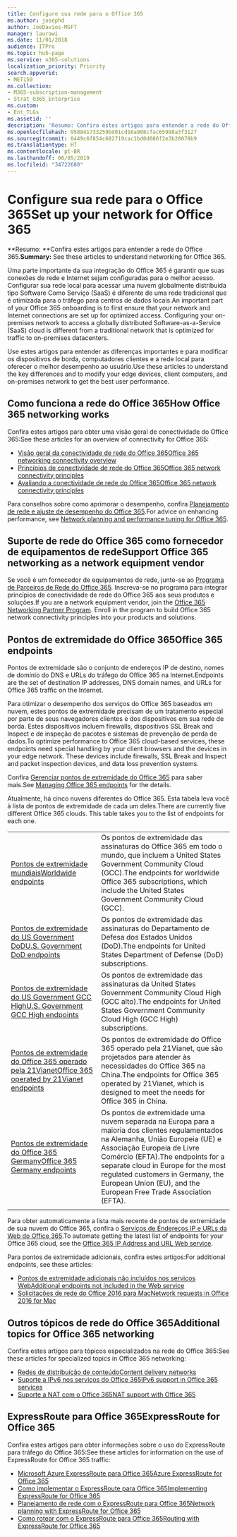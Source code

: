 ```yaml
---
title: Configure sua rede para o Office 365
ms.author: josephd
author: JoeDavies-MSFT
manager: laurawi
ms.date: 11/01/2018
audience: ITPro
ms.topic: hub-page
ms.service: o365-solutions
localization_priority: Priority
search.appverid:
- MET150
ms.collection:
- M365-subscription-management
- Strat_O365_Enterprise
ms.custom:
- Ent_TLGs
ms.assetid: ''
description: 'Resumo: Confira estes artigos para entender a rede do Office 365.'
ms.openlocfilehash: 958841733259bd01cd16a908cfac65998a3f3127
ms.sourcegitcommit: 0449c6f854c682719cac1bd0d086f2e3b20078b9
ms.translationtype: HT
ms.contentlocale: pt-BR
ms.lasthandoff: 06/05/2019
ms.locfileid: "34722680"
---
```

# <a name="set-up-your-network-for-office-365"></a><span data-ttu-id="b6690-103">Configure sua rede para o Office 365</span><span class="sxs-lookup"><span data-stu-id="b6690-103">Set up your network for Office 365</span></span>

<span data-ttu-id="b6690-104">\*\*Resumo: \*\*Confira estes artigos para entender a rede do Office 365.</span><span class="sxs-lookup"><span data-stu-id="b6690-104">**Summary:** See these articles to understand networking for Office 365.</span></span>
  
<span data-ttu-id="b6690-p101">Uma parte importante da sua integração do Office 365 é garantir que suas conexões de rede e Internet sejam configuradas para o melhor acesso. Configurar sua rede local para acessar uma nuvem globalmente distribuída tipo Software Como Serviço (SaaS) é diferente de uma rede tradicional que é otimizada para o tráfego para centros de dados locais.</span><span class="sxs-lookup"><span data-stu-id="b6690-p101">An important part of your Office 365 onboarding is to first ensure that your network and Internet connections are set up for optimized access. Configuring your on-premises network to access a globally distributed Software-as-a-Service (SaaS) cloud is different from a traditional network that is optimized for traffic to on-premises datacenters.</span></span> 

<span data-ttu-id="b6690-107">Use estes artigos para entender as diferenças importantes e para modificar os dispositivos de borda, computadores clientes e a rede local para oferecer o melhor desempenho ao usuário.</span><span class="sxs-lookup"><span data-stu-id="b6690-107">Use these articles to understand the key differences and to modify your  edge devices, client computers, and on-premises network to get the best user performance.</span></span>

## <a name="how-office-365-networking-works"></a><span data-ttu-id="b6690-108">Como funciona a rede do Office 365</span><span class="sxs-lookup"><span data-stu-id="b6690-108">How Office 365 networking works</span></span>

<span data-ttu-id="b6690-109">Confira estes artigos para obter uma visão geral de conectividade do Office 365:</span><span class="sxs-lookup"><span data-stu-id="b6690-109">See these articles for an overview of connectivity for Office 365:</span></span>

- [<span data-ttu-id="b6690-110">Visão geral da conectividade de rede do Office 365</span><span class="sxs-lookup"><span data-stu-id="b6690-110">Office 365 networking connectivity overview</span></span>](office-365-networking-overview.md)
- [<span data-ttu-id="b6690-111">Princípios de conectividade de rede do Office 365</span><span class="sxs-lookup"><span data-stu-id="b6690-111">Office 365 network connectivity principles</span></span>](office-365-network-connectivity-principles.md)
- [<span data-ttu-id="b6690-112">Avaliando a conectividade de rede do Office 365</span><span class="sxs-lookup"><span data-stu-id="b6690-112">Office 365 network connectivity principles</span></span>](assessing-network-connectivity.md)

<span data-ttu-id="b6690-113">Para conselhos sobre como aprimorar o desempenho, confira [Planejamento de rede e ajuste de desempenho do Office 365](network-planning-and-performance.md).</span><span class="sxs-lookup"><span data-stu-id="b6690-113">For advice on enhancing performance, see [Network planning and performance tuning for Office 365](network-planning-and-performance.md).</span></span>

## <a name="support-office-365-networking-as-a-network-equipment-vendor"></a><span data-ttu-id="b6690-114">Suporte de rede do Office 365 como fornecedor de equipamentos de rede</span><span class="sxs-lookup"><span data-stu-id="b6690-114">Support Office 365 networking as a network equipment vendor</span></span>

<span data-ttu-id="b6690-p102">Se você é um fornecedor de equipamentos de rede, junte-se ao [Programa de Parceiros de Rede do Office 365](office-365-networking-partner-program.md). Inscreva-se no programa para integrar princípios de conectividade de rede do Office 365 aos seus produtos e soluções.</span><span class="sxs-lookup"><span data-stu-id="b6690-p102">If you are a network equipment vendor, join the [Office 365 Networking Partner Program](office-365-networking-partner-program.md). Enroll in the program to build Office 365 network connectivity principles into your products and solutions.</span></span> 

## <a name="office-365-endpoints"></a><span data-ttu-id="b6690-117">Pontos de extremidade do Office 365</span><span class="sxs-lookup"><span data-stu-id="b6690-117">Office 365 endpoints</span></span>

<span data-ttu-id="b6690-118">Pontos de extremidade são o conjunto de endereços IP de destino, nomes de domínio do DNS e URLs do tráfego do Office 365 na Internet.</span><span class="sxs-lookup"><span data-stu-id="b6690-118">Endpoints are the set of destination IP addresses, DNS domain names, and URLs for Office 365 traffic on the Internet.</span></span> 

<span data-ttu-id="b6690-p103">Para otimizar o desempenho dos serviços do Office 365 baseados em nuvem, estes pontos de extremidade precisam de um tratamento especial por parte de seus navegadores clientes e dos dispositivos em sua rede de borda. Estes dispositivos incluem firewalls, dispositivos SSL Break and Inspect e de inspeção de pacotes e sistemas de prevenção de perda de dados.</span><span class="sxs-lookup"><span data-stu-id="b6690-p103">To optimize performance to Office 365 cloud-based services, these endpoints need special handling by your client browsers and the devices in your edge network. These devices include firewalls, SSL Break and Inspect and packet inspection devices, and data loss prevention systems.</span></span>

<span data-ttu-id="b6690-121">Confira [Gerenciar pontos de extremidade do Office 365](managing-office-365-endpoints.md) para saber mais.</span><span class="sxs-lookup"><span data-stu-id="b6690-121">See [Managing Office 365 endpoints](managing-office-365-endpoints.md) for the details.</span></span>

<span data-ttu-id="b6690-p104">Atualmente, há cinco nuvens diferentes do Office 365. Esta tabela leva você à lista de pontos de extremidade de cada um deles.</span><span class="sxs-lookup"><span data-stu-id="b6690-p104">There are currently five different Office 365 clouds. This table takes you to the list of endpoints for each one.</span></span>

|||
|:-------|:-----|
| [<span data-ttu-id="b6690-124">Pontos de extremidade mundiais</span><span class="sxs-lookup"><span data-stu-id="b6690-124">Worldwide endpoints</span></span>](urls-and-ip-address-ranges.md) | <span data-ttu-id="b6690-125">Os pontos de extremidade das assinaturas do Office 365 em todo o mundo, que incluem a United States Government Community Cloud (GCC).</span><span class="sxs-lookup"><span data-stu-id="b6690-125">The endpoints for worldwide Office 365 subscriptions, which include the United States Government Community Cloud (GCC).</span></span> |
| [<span data-ttu-id="b6690-126">Pontos de extremidade do US Government DoD</span><span class="sxs-lookup"><span data-stu-id="b6690-126">U.S. Government DoD endpoints</span></span>](office-365-u-s-government-dod-endpoints.md) | <span data-ttu-id="b6690-127">Os pontos de extremidade das assinaturas do Departamento de Defesa dos Estados Unidos (DoD).</span><span class="sxs-lookup"><span data-stu-id="b6690-127">The endpoints for United States Department of Defense (DoD) subscriptions.</span></span> |
| [<span data-ttu-id="b6690-128">Pontos de extremidade do US Government GCC High</span><span class="sxs-lookup"><span data-stu-id="b6690-128">U.S. Government GCC High endpoints</span></span>](office-365-u-s-government-gcc-high-endpoints.md) | <span data-ttu-id="b6690-129">Os pontos de extremidade das assinaturas da United States Government Community Cloud High (GCC alto).</span><span class="sxs-lookup"><span data-stu-id="b6690-129">The endpoints for United States Government Community Cloud High (GCC High) subscriptions.</span></span> |
| [<span data-ttu-id="b6690-130">Pontos de extremidade do Office 365 operado pela 21Vianet</span><span class="sxs-lookup"><span data-stu-id="b6690-130">Office 365 operated by 21Vianet endpoints</span></span>](urls-and-ip-address-ranges-21vianet.md) | <span data-ttu-id="b6690-131">Os pontos de extremidade do Office 365 operado pela 21Vianet, que são projetados para atender às necessidades do Office 365 na China.</span><span class="sxs-lookup"><span data-stu-id="b6690-131">The endpoints for Office 365 operated by 21Vianet, which is designed to meet the needs for Office 365 in China.</span></span> |
| [<span data-ttu-id="b6690-132">Pontos de extremidade do Office 365 Germany</span><span class="sxs-lookup"><span data-stu-id="b6690-132">Office 365 Germany endpoints</span></span>](office-365-germany-endpoints.md) | <span data-ttu-id="b6690-133">Os pontos de extremidade uma nuvem separada na Europa para a maioria dos clientes regulamentados na Alemanha, União Europeia (UE) e Associação Europeia de Livre Comércio (EFTA).</span><span class="sxs-lookup"><span data-stu-id="b6690-133">The endpoints for a separate cloud in Europe for the most regulated customers in Germany, the European Union (EU), and the European Free Trade Association (EFTA).</span></span> |
|||

<span data-ttu-id="b6690-134">Para obter automaticamente a lista mais recente de pontos de extremidade de sua nuvem do Office 365, confira o [Serviços de Endereços IP e URLs da Web do Office 365](office-365-ip-web-service.md).</span><span class="sxs-lookup"><span data-stu-id="b6690-134">To automate getting the latest list of endpoints for your Office 365 cloud, see the [Office 365 IP Address and URL Web service](office-365-ip-web-service.md).</span></span>

<span data-ttu-id="b6690-135">Para pontos de extremidade adicionais, confira estes artigos:</span><span class="sxs-lookup"><span data-stu-id="b6690-135">For additional endpoints, see these articles:</span></span>

- [<span data-ttu-id="b6690-136">Pontos de extremidade adicionais não incluídos nos serviços Web</span><span class="sxs-lookup"><span data-stu-id="b6690-136">Additional endpoints not included in the Web service</span></span>](additional-office365-ip-addresses-and-urls.md)
- [<span data-ttu-id="b6690-137">Solicitações de rede do Office 2016 para Mac</span><span class="sxs-lookup"><span data-stu-id="b6690-137">Network requests in Office 2016 for Mac</span></span>](network-requests-in-office-2016-for-mac.md)


## <a name="additional-topics-for-office-365-networking"></a><span data-ttu-id="b6690-138">Outros tópicos de rede do Office 365</span><span class="sxs-lookup"><span data-stu-id="b6690-138">Additional topics for Office 365 networking</span></span>

<span data-ttu-id="b6690-139">Confira estes artigos para tópicos especializados na rede do Office 365:</span><span class="sxs-lookup"><span data-stu-id="b6690-139">See these articles for specialized topics in Office 365 networking:</span></span>

- [<span data-ttu-id="b6690-140">Redes de distribuição de conteúdo</span><span class="sxs-lookup"><span data-stu-id="b6690-140">Content delivery networks</span></span>](content-delivery-networks.md)
- [<span data-ttu-id="b6690-141">Suporte a IPv6 nos serviços do Office 365</span><span class="sxs-lookup"><span data-stu-id="b6690-141">IPv6 support in Office 365 services</span></span>](ipv6-support.md)
- [<span data-ttu-id="b6690-142">Suporte a NAT com o Office 365</span><span class="sxs-lookup"><span data-stu-id="b6690-142">NAT support with Office 365</span></span>](nat-support-with-office-365.md)

## <a name="expressroute-for-office-365"></a><span data-ttu-id="b6690-143">ExpressRoute para Office 365</span><span class="sxs-lookup"><span data-stu-id="b6690-143">ExpressRoute for Office 365</span></span>

<span data-ttu-id="b6690-144">Confira estes artigos para obter informações sobre o uso do ExpressRoute para tráfego do Office 365:</span><span class="sxs-lookup"><span data-stu-id="b6690-144">See these articles for information on the use of ExpressRoute for Office 365 traffic:</span></span>

- [<span data-ttu-id="b6690-145">Microsoft Azure ExpressRoute para Office 365</span><span class="sxs-lookup"><span data-stu-id="b6690-145">Azure ExpressRoute for Office 365</span></span>](azure-expressroute.md)
- [<span data-ttu-id="b6690-146">Como implementar o ExpressRoute para Office 365</span><span class="sxs-lookup"><span data-stu-id="b6690-146">Implementing ExpressRoute for Office 365</span></span>](implementing-expressroute.md)
- [<span data-ttu-id="b6690-147">Planejamento de rede com o ExpressRoute para Office 365</span><span class="sxs-lookup"><span data-stu-id="b6690-147">Network planning with ExpressRoute for Office 365</span></span>](network-planning-with-expressroute.md)
- [<span data-ttu-id="b6690-148">Como rotear com o ExpressRoute para Office 365</span><span class="sxs-lookup"><span data-stu-id="b6690-148">Routing with ExpressRoute for Office 365</span></span>](routing-with-expressroute.md)
